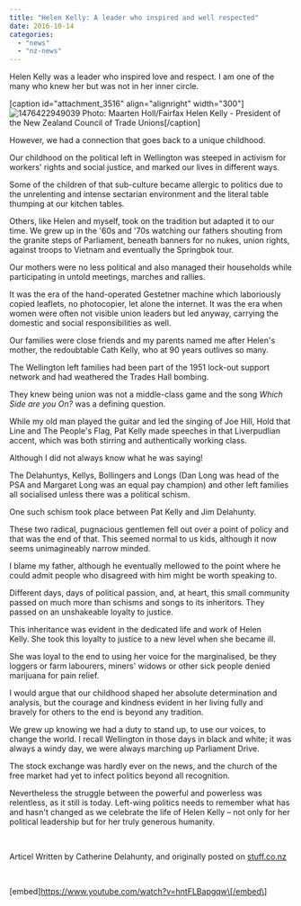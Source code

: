 ```yaml
---
title: "Helen Kelly: A leader who inspired and well respected"
date: 2016-10-14
categories: 
  - "news"
  - "nz-news"
---
```


Helen Kelly was a leader who inspired love and respect. I am one of the many who knew her but was not in her inner circle.

\[caption id="attachment\_3516" align="alignright" width="300"\]![1476422949039](/wp-content/uploads/2016/10/1476422949039-300x169.jpg) Photo: Maarten Holl/Fairfax Helen Kelly - President of the New Zealand Council of Trade Unions\[/caption\]

However, we had a connection that goes back to a unique childhood.

Our childhood on the political left in Wellington was steeped in activism for workers' rights and social justice, and marked our lives in different ways.

Some of the children of that sub-culture became allergic to politics due to the unrelenting and intense sectarian environment and the literal table thumping at our kitchen tables.

Others, like Helen and myself, took on the tradition but adapted it to our time. We grew up in the '60s and '70s watching our fathers shouting from the granite steps of Parliament, beneath banners for no nukes, union rights, against troops to Vietnam and eventually the Springbok tour.

Our mothers were no less political and also managed their households while participating in untold meetings, marches and rallies.

It was the era of the hand-operated Gestetner machine which laboriously copied leaflets, no photocopier, let alone the internet. It was the era when women were often not visible union leaders but led anyway, carrying the domestic and social responsibilities as well.

Our families were close friends and my parents named me after Helen's mother, the redoubtable Cath Kelly, who at 90 years outlives so many.

The Wellington left families had been part of the 1951 lock-out support network and had weathered the Trades Hall bombing.

They knew being union was not a middle-class game and the song _Which Side are you On?_ was a defining question.

While my old man played the guitar and led the singing of Joe Hill, Hold that Line and The People's Flag, Pat Kelly made speeches in that Liverpudlian accent, which was both stirring and authentically working class.

Although I did not always know what he was saying!

The Delahuntys, Kellys, Bollingers and Longs (Dan Long was head of the PSA and Margaret Long was an equal pay champion) and other left families all socialised unless there was a political schism.

One such schism took place between Pat Kelly and Jim Delahunty.

These two radical, pugnacious gentlemen fell out over a point of policy and that was the end of that. This seemed normal to us kids, although it now seems unimagineably narrow minded.

I blame my father, although he eventually mellowed to the point where he could admit people who disagreed with him might be worth speaking to.

Different days, days of political passion, and, at heart, this small community passed on much more than schisms and songs to its inheritors. They passed on an unshakeable loyalty to justice.

This inheritance was evident in the dedicated life and work of Helen Kelly. She took this loyalty to justice to a new level when she became ill.

She was loyal to the end to using her voice for the marginalised, be they loggers or farm labourers, miners' widows or other sick people denied marijuana for pain relief.

I would argue that our childhood shaped her absolute determination and analysis, but the courage and kindness evident in her living fully and bravely for others to the end is beyond any tradition.

We grew up knowing we had a duty to stand up, to use our voices, to change the world. I recall Wellington in those days in black and white; it was always a windy day, we were always marching up Parliament Drive.

The stock exchange was hardly ever on the news, and the church of the free market had yet to infect politics beyond all recognition.

Nevertheless the struggle between the powerful and powerless was relentless, as it still is today. Left-wing politics needs to remember what has and hasn't changed as we celebrate the life of Helen Kelly – not only for her political leadership but for her truly generous humanity.

 

Articel Written by Catherine Delahunty, and originally posted on [stuff.co.nz](http://www.stuff.co.nz/national/85365347/helen-kelly-a-leader-who-inspired-and-well-respected)

 

\[embed\]https://www.youtube.com/watch?v=hntFLBapgqw\[/embed\]
